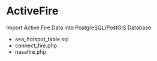 # ActiveFire
Import Active Fire Data into PostgreSQL/PostGIS Database

- sea_hotspot_table.sql
- connect_fire.php
- nasafire.php
